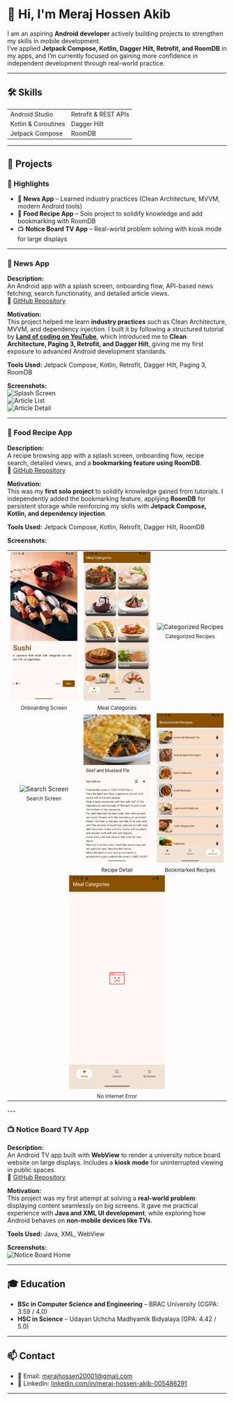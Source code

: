 # 👋 Hi, I'm Meraj Hossen Akib  

I am an aspiring **Android developer** actively building projects to strengthen my skills in mobile development.  
I’ve applied **Jetpack Compose, Kotlin, Dagger Hilt, Retrofit, and RoomDB** in my apps, and I’m currently focused on gaining more confidence in independent development through real-world practice.  


---

## 🛠️ Skills  
| | |
|---|---|
| Android Studio | Retrofit & REST APIs |
| Kotlin & Coroutines | Dagger Hilt |
| Jetpack Compose | RoomDB | 


---

## 📂 Projects  

### 🔎 Highlights
- 📰 **News App** – Learned industry practices (Clean Architecture, MVVM, modern Android tools)  
- 🍲 **Food Recipe App** – Solo project to solidify knowledge and add bookmarking with RoomDB  
- 📺 **Notice Board TV App** – Real-world problem solving with kiosk mode for large displays  

---

### 📰 News App  
**Description:**  
An Android app with a splash screen, onboarding flow, API-based news fetching, search functionality, and detailed article views.  
🔗 [GitHub Repository](https://github.com/Akibilies20001/News_App)  

**Motivation:**  
This project helped me learn **industry practices** such as Clean Architecture, MVVM, and dependency injection. I built it by following a structured tutorial by **[ Land of coding on YouTube](https://www.youtube.com/playlist?list=PLzZEuVaFb9Exi-pc8qtHBrrLg8bUn-TP6)**, which introduced me to **Clean Architecture, Paging 3, Retrofit, and Dagger Hilt**, giving me my first exposure to advanced Android development standards.  

**Tools Used:** Jetpack Compose, Kotlin, Retrofit, Dagger Hilt, Paging 3, RoomDB  

**Screenshots:**  
![Splash Screen](screenshots/news_splash.png)  
![Article List](screenshots/news_list.png)  
![Article Detail](screenshots/news_detail.png)  
 

---

### 🍲 Food Recipe App  
**Description:**  
A recipe browsing app with a splash screen, onboarding flow, recipe search, detailed views, and a **bookmarking feature using RoomDB**.  
🔗 [GitHub Repository](https://github.com/Akibilies20001/Food_Recipe)  

**Motivation:**  
This was my **first solo project** to solidify knowledge gained from tutorials. I independently added the bookmarking feature, applying **RoomDB** for persistent storage while reinforcing my skills with **Jetpack Compose, Kotlin, and dependency injection**.  

**Tools Used:** Jetpack Compose, Kotlin, Retrofit, Dagger Hilt, RoomDB  

**Screenshots:**    


<table align="center">
  <tr>
    <td align="center" width="33%">
      <img src="screenshots/Food_Recipe/Onboarding_Screen.png" width="220" alt="Onboarding Screen"/><br/>
      <sub>Onboarding Screen</sub>
    </td>
    <td align="center" width="33%">
      <img src="screenshots/Food_Recipe/Meal_Categories.png" width="220" alt="Meal Categories"/><br/>
      <sub>Meal Categories</sub>
    </td>
    <td align="center" width="33%">
      <img src="screenshots/Food_Recipe/Categorized_Screen.png" width="220" alt="Categorized Recipes"/><br/>
      <sub>Categorized Recipes</sub>
    </td>
  </tr>

  <tr>
    <td align="center" width="33%">
      <img src="screenshots/Food_Recipe/Search_Screen.png" width="220" alt="Search Screen"/><br/>
      <sub>Search Screen</sub>
    </td>
    <td align="center" width="33%">
      <img src="screenshots/Food_Recipe/Detail_Screen.png" width="220" alt="Recipe Detail"/><br/>
      <sub>Recipe Detail</sub>
    </td>
    <td align="center" width="33%">
      <img src="screenshots/Food_Recipe/Bookmark_Screen.png" width="220" alt="Bookmarked Recipes"/><br/>
      <sub>Bookmarked Recipes</sub>
    </td>
  </tr>

  <tr>
    <td align="center" colspan="3">
      <img src="screenshots/Food_Recipe/No_Internet_Error.png" width="220" alt="No Internet Error"/><br/>
      <sub>No Internet Error</sub>
    </td>
  </tr>
</table>
---

### 📺 Notice Board TV App  
**Description:**  
An Android TV app built with **WebView** to render a university notice board website on large displays. Includes a **kiosk mode** for uninterrupted viewing in public spaces.  
🔗 [GitHub Repository](https://github.com/Akibilies20001/Notice_Board_DIU)  

**Motivation:**  
This project was my first attempt at solving a **real-world problem**: displaying content seamlessly on big screens. It gave me practical experience with **Java and XML UI development**, while exploring how Android behaves on **non-mobile devices like TVs**.  

**Tools Used:** Java, XML, WebView  

**Screenshots:**  
![Notice Board Home](screenshots/notice_home.png)  

---

## 🎓 Education  
- **BSc in Computer Science and Engineering** – BRAC University (CGPA: 3.59 / 4.0)  
- **HSC in Science** – Udayan Uchcha Madhyamik Bidyalaya (GPA: 4.42 / 5.0)  

---

## 📫 Contact  
- 📧 Email: [merajhossen20001@gmail.com](mailto:merajhossen20001@gmail.com)  
- 💼 LinkedIn: [linkedin.com/in/meraj-hossen-akib-005486291](https://www.linkedin.com/in/meraj-hossen-akib-005486291/)  

---

